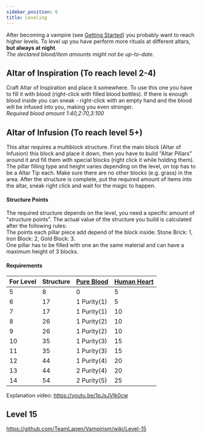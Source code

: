 ```yaml
---
sidebar_position: 6
title: Leveling
---
```


After becoming a vampire (see [Getting Started](https://github.com/TeamLapen/Vampirism/wiki/Getting-Started)) you probably want to reach higher levels.
To level up you have perform more rituals at different altars, **but always at night**.  
_The declared blood/item amounts might not be up-to-date._

## Altar of Inspiration (To reach level 2-4)
Craft Altar of Inspiration  and place it somewhere.
To use this one you have to fill it with blood (right-click with filled blood bottles). If there is enough blood inside you can sneak - right-click with an empty hand and the blood will be infused into you, making you even stronger.  
_Required blood amount 1:40,2:70,3:100_  

## Altar of Infusion (To reach level 5+)
This altar requires a multiblock structure. First the main block (Altar of Infusion) this block and place it down, then you have to build "Altar Pillars" around it and fill them with special blocks (right click it while holding them). The pillar filling type and height varies depending on the level, on top has to be a Altar Tip each. Make sure there are no other blocks (e.g. grass) in the area. After the structure is complete, put the required amount of items into the altar, sneak right click and wait for the magic to happen.  

#### Structure Points
The required structure depends on the level, you need a specific amount of "structure points".
The actual value of the structure you build is calculated after the following rules:  
The points each pillar piece add depend of the block inside: Stone Brick: 1, Iron Block: 2, Gold Block: 3.  
One pillar has to be filled with one an the same material and can have a maximum height of 3 blocks.  

#### Requirements
| For Level | Structure | [Pure Blood](https://github.com/TeamLapen/Vampirism/wiki/[1.7.10]-Items-and-Blocks#pure-blood)  | [Human Heart](https://github.com/TeamLapen/Vampirism/wiki/[1.7.10]-Items-and-Blocks#human-heart) |
|-------|-----------|-------------|-------------|
| 5     | 8         | 0           | 5           |
| 6     | 17        | 1 Purity(1) | 5           |
| 7     | 17        | 1 Purity(1) | 10          |
| 8     | 26        | 1 Purity(2) | 10          |
| 9     | 26        | 1 Purity(2) | 10          |
| 10    | 35        | 1 Purity(3) | 15          |
| 11    | 35        | 1 Purity(3) | 15          |
| 12    | 44        | 1 Purity(4) | 20          |
| 13    | 44        | 2 Purity(4) | 20          |
| 14    | 54        | 2 Purity(5) | 25          |

Explanation video: https://youtu.be/1pJsJVlk0cw

## Level 15
https://github.com/TeamLapen/Vampirism/wiki/Level-15